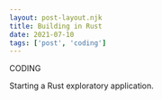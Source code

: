 ```yaml
---
layout: post-layout.njk
title: Building in Rust
date: 2021-07-10
tags: ['post', 'coding']
---
```

<!-- Excerpt Start -->
CODING
<!-- Excerpt End -->

Starting a Rust exploratory application.
